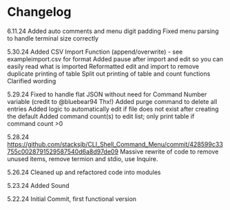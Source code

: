 # Changelog

6.11.24
Added auto comments and menu digit padding
Fixed menu parsing to handle terminal size correctly

5.30.24
Added CSV Import Function (append/overwrite) - see exampleimport.csv for format
Added pause after import and edit so you can easily read what is imported
Reformatted edit and import to remove duplicate printing of table
Split out printing of table and count functions
Clarified wording

5.29.24
Fixed to handle flat JSON without need for Command Number variable (credit to @bluebear94 Thx!)
Added purge command to delete all entries
Added logic to automatically edit if file does not exist after creating the default
Added command count(s) to edit list; only print table if command count >0

5.28.24
<https://github.com/stacksjb/CLI_Shell_Command_Menu/commit/428599c33755c0028791529587540d6a8d97de09>
Massive rewrite of code to remove unused items, remove termion and stdio, use Inquire.

5.26.24
Cleaned up and refactored code into modules

5.23.24
Added Sound

5.22.24
Initial Commit, first functional version
